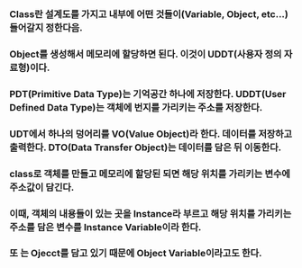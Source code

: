 ### Class란 설계도를 가지고 내부에 어떤 것들이(Variable, Object, etc...) 들어갈지 정한다음. 
### Object를 생성해서 메모리에 할당하면 된다. 이것이 UDDT(사용자 정의 자료형)이다.
### 
### PDT(Primitive Data Type)는 기억공간 하나에 저장한다. UDDT(User Defined Data Type)는 객체에 번지를 가리키는 주소를 저장한다.
### 
### UDT에서 하나의 덩어리를 VO(Value Object)라 한다. 데이터를 저장하고 출력한다. DTO(Data Transfer Object)는 데이터를 담은 뒤 이동한다.
### 
### class로 객체를 만들고 메모리에 할당된 되면 해당 위치를 가리키는 변수에 주소값이 담긴다. 
### 이때, 객체의 내용들이 있는 곳을 Instance라 부르고 해당 위치를 가리키는 주소를 담은 변수를 Instance Variable이라 한다. 
### 또 는 Ojecct를 담고 있기 때문에 Object Variable이라고도 한다. 